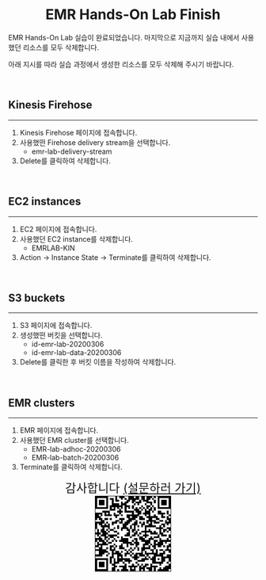 <center><h1> EMR Hands-On Lab Finish </h1></center>

EMR Hands-On Lab 실습이 완료되었습니다. 마지막으로 지금까지 실습 내에서 사용했던 리소스를 모두 삭제합니다.

아래 지시를 따라 실습 과정에서 생성한 리소스를 모두 삭제해 주시기 바랍니다.

<br>

## Kinesis Firehose

<hr>

1. Kinesis Firehose 페이지에 접속합니다.
2. 사용했떤 Firehose delivery stream을 선택합니다.
    * emr-lab-delivery-stream
3. Delete를 클릭하여 삭제합니다.

<br>

## EC2 instances

<hr>

1. EC2 페이지에 접속합니다.
2. 사용했던 EC2 instance를 삭제합니다.
    * EMRLAB-KIN
3. Action -> Instance State -> Terminate를 클릭하여 삭제합니다.

<br>

## S3 buckets

<hr>

1. S3 페이지에 접속합니다.
2. 생성했떤 버킷을 선택합니다.
    * id-emr-lab-20200306
    * id-emr-lab-data-20200306
3. Delete를 클릭한 후 버킷 이름을 작성하여 삭제합니다.

<br>

## EMR clusters

<hr>

1. EMR 페이지에 접속합니다.
2. 사용했던 EMR cluster를 선택합니다.
    * EMR-lab-adhoc-20200306
    * EMR-lab-batch-20200306
3. Terminate를 클릭하여 삭제합니다.

<center><font size="5">감사합니다 <a href="https://www.surveymonkey.com/r/KJPZKSQ">(설문하러 가기)</a></font></center>

<center><img src="https://github.com/elbanic/emrlabs-web/blob/master/emrlab/resources/images/QR_code_3V99DNP.png?raw=true" border="1px solid black" width="30%"></center>
